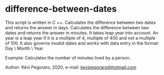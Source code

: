 # difference-between-dates
This script is written in C ++.
Calculates the difference between two dates and returns the answer in days.
Calculates the difference between two dates and returns the answer in minutes.
It takes leap year into account. An year is a leap year if it is a multiple of 4, multiple of 400 and not a multiple of 100.
It also governs invalid dates and works with data entry in the format: Day \ Month \ Year

Example:
Calculates the number of minutes lived by a person.


Author: Kévi Pegoraro, 2020, e-mail: kevipegoraro@hotmail.com
